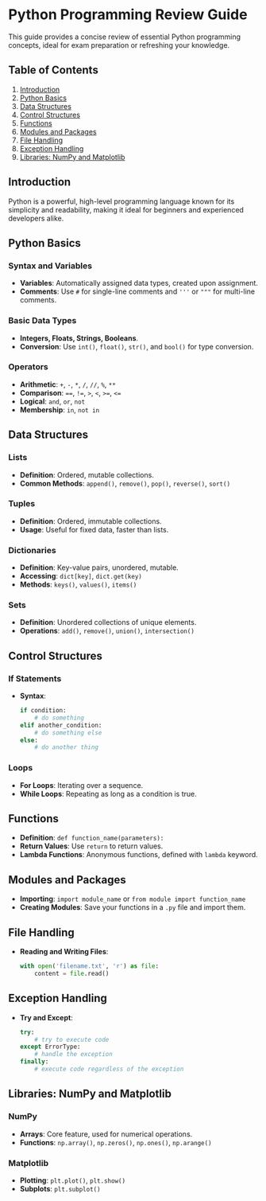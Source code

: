 
# Python Programming Review Guide

This guide provides a concise review of essential Python programming concepts, ideal for exam preparation or refreshing your knowledge.

## Table of Contents
1. [Introduction](#introduction)
2. [Python Basics](#python-basics)
3. [Data Structures](#data-structures)
4. [Control Structures](#control-structures)
5. [Functions](#functions)
6. [Modules and Packages](#modules-and-packages)
7. [File Handling](#file-handling)
8. [Exception Handling](#exception-handling)
9. [Libraries: NumPy and Matplotlib](#libraries-numpy-and-matplotlib)

## Introduction
Python is a powerful, high-level programming language known for its simplicity and readability, making it ideal for beginners and experienced developers alike.

## Python Basics
### Syntax and Variables
- **Variables**: Automatically assigned data types, created upon assignment.
- **Comments**: Use `#` for single-line comments and `'''` or `"""` for multi-line comments.

### Basic Data Types
- **Integers, Floats, Strings, Booleans**.
- **Conversion**: Use `int()`, `float()`, `str()`, and `bool()` for type conversion.

### Operators
- **Arithmetic**: `+`, `-`, `*`, `/`, `//`, `%`, `**`
- **Comparison**: `==`, `!=`, `>`, `<`, `>=`, `<=`
- **Logical**: `and`, `or`, `not`
- **Membership**: `in`, `not in`

## Data Structures
### Lists
- **Definition**: Ordered, mutable collections.
- **Common Methods**: `append()`, `remove()`, `pop()`, `reverse()`, `sort()`

### Tuples
- **Definition**: Ordered, immutable collections.
- **Usage**: Useful for fixed data, faster than lists.

### Dictionaries
- **Definition**: Key-value pairs, unordered, mutable.
- **Accessing**: `dict[key]`, `dict.get(key)`
- **Methods**: `keys()`, `values()`, `items()`

### Sets
- **Definition**: Unordered collections of unique elements.
- **Operations**: `add()`, `remove()`, `union()`, `intersection()`

## Control Structures
### If Statements
- **Syntax**:
  ```python
  if condition:
      # do something
  elif another_condition:
      # do something else
  else:
      # do another thing
  ```

### Loops
- **For Loops**: Iterating over a sequence.
- **While Loops**: Repeating as long as a condition is true.

## Functions
- **Definition**: `def function_name(parameters):`
- **Return Values**: Use `return` to return values.
- **Lambda Functions**: Anonymous functions, defined with `lambda` keyword.

## Modules and Packages
- **Importing**: `import module_name` or `from module import function_name`
- **Creating Modules**: Save your functions in a `.py` file and import them.

## File Handling
- **Reading and Writing Files**:
  ```python
  with open('filename.txt', 'r') as file:
      content = file.read()
  ```

## Exception Handling
- **Try and Except**:
  ```python
  try:
      # try to execute code
  except ErrorType:
      # handle the exception
  finally:
      # execute code regardless of the exception
  ```

## Libraries: NumPy and Matplotlib
### NumPy
- **Arrays**: Core feature, used for numerical operations.
- **Functions**: `np.array()`, `np.zeros()`, `np.ones()`, `np.arange()`

### Matplotlib
- **Plotting**: `plt.plot()`, `plt.show()`
- **Subplots**: `plt.subplot()`
